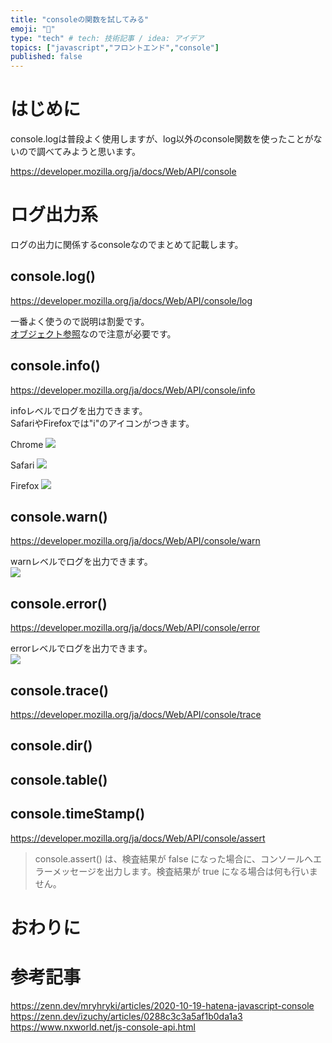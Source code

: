 ```yaml
---
title: "consoleの関数を試してみる"
emoji: "📘"
type: "tech" # tech: 技術記事 / idea: アイデア
topics: ["javascript","フロントエンド","console"]
published: false
---
```


# はじめに

console.logは普段よく使用しますが、log以外のconsole関数を使ったことがないので調べてみようと思います。  

https://developer.mozilla.org/ja/docs/Web/API/console  

# ログ出力系

ログの出力に関係するconsoleなのでまとめて記載します。  

## console.log()
https://developer.mozilla.org/ja/docs/Web/API/console/log  

一番よく使うので説明は割愛です。  
[オブジェクト参照](https://zenn.dev/ymmt1089/articles/20221103_consolelog)なので注意が必要です。

## console.info()
https://developer.mozilla.org/ja/docs/Web/API/console/info  

infoレベルでログを出力できます。  
SafariやFirefoxでは"i"のアイコンがつきます。  

Chrome
![](https://storage.googleapis.com/zenn-user-upload/eafbd2ece510-20230106.png)  

Safari
![](https://storage.googleapis.com/zenn-user-upload/c8b6abbf1c8f-20230106.png)

Firefox
![](https://storage.googleapis.com/zenn-user-upload/7250c1236801-20230106.png)

## console.warn()
https://developer.mozilla.org/ja/docs/Web/API/console/warn  

warnレベルでログを出力できます。  
![](https://storage.googleapis.com/zenn-user-upload/cdd88a953fe7-20230106.png)

## console.error()
https://developer.mozilla.org/ja/docs/Web/API/console/error  

errorレベルでログを出力できます。  
![](https://storage.googleapis.com/zenn-user-upload/e8c7673c9dfd-20230106.png)

## console.trace()
https://developer.mozilla.org/ja/docs/Web/API/console/trace


## console.dir()

## console.table() 
## console.timeStamp()


https://developer.mozilla.org/ja/docs/Web/API/console/assert  

> console.assert() は、検査結果が false になった場合に、コンソールへエラーメッセージを出力します。検査結果が true になる場合は何も行いません。



# おわりに
# 参考記事

https://zenn.dev/mryhryki/articles/2020-10-19-hatena-javascript-console  
https://zenn.dev/izuchy/articles/0288c3c3a5af1b0da1a3  
https://www.nxworld.net/js-console-api.html  
